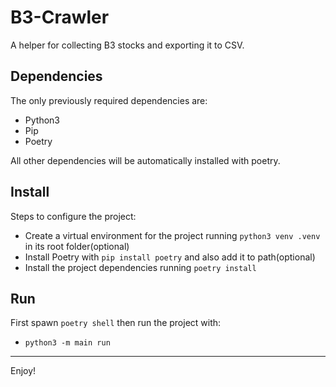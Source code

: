 # B3-Crawler

A helper for collecting B3 stocks and exporting it to CSV.

## Dependencies

The only previously required dependencies are:

- Python3
- Pip
- Poetry

All other dependencies will be automatically installed with poetry.

## Install

Steps to configure the project:
- Create a virtual environment for the project running `python3 venv .venv` in its root folder(optional)
- Install Poetry with `pip install poetry` and also add it to path(optional)
- Install the project dependencies running `poetry install`

## Run

First spawn `poetry shell` then run the project with:

- `python3 -m main run`

<hr>

Enjoy!
